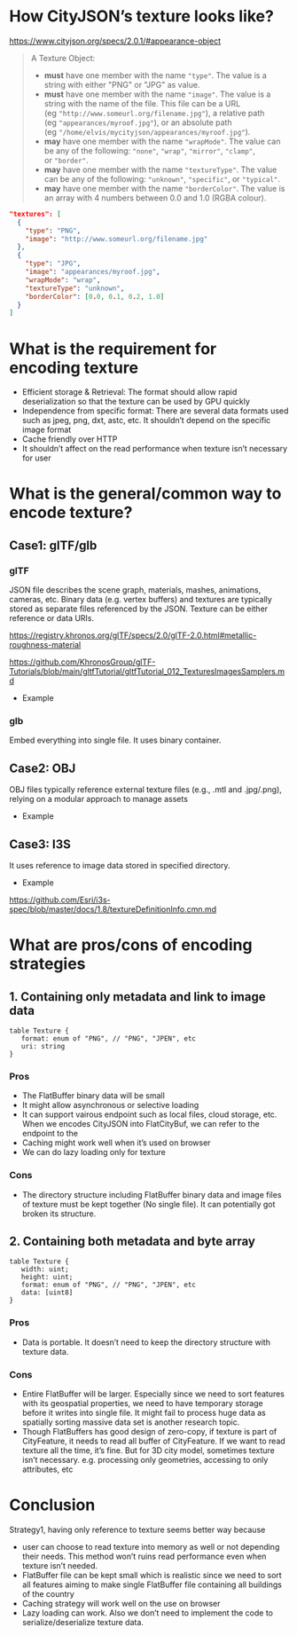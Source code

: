 # How CityJSON’s texture looks like?

<https://www.cityjson.org/specs/2.0.1/#appearance-object>

> A Texture Object:
>
> - **must** have one member with the name `"type"`. The value is a string with either "PNG" or "JPG" as value.
> - **must** have one member with the name `"image"`. The value is a string with the name of the file. This file can be a URL (eg `"http://www.someurl.org/filename.jpg"`), a relative path (eg `"appearances/myroof.jpg"`), or an absolute path (eg `"/home/elvis/mycityjson/appearances/myroof.jpg"`).
> - **may** have one member with the name `"wrapMode"`. The value can be any of the following: `"none"`, `"wrap"`, `"mirror"`, `"clamp"`, or `"border"`.
> - **may** have one member with the name `"textureType"`. The value can be any of the following: `"unknown"`, `"specific"`, or `"typical"`.
> - **may** have one member with the name `"borderColor"`. The value is an array with 4 numbers between 0.0 and 1.0 (RGBA colour).

```json
"textures": [
  {
    "type": "PNG",
    "image": "http://www.someurl.org/filename.jpg"
  },
  {
    "type": "JPG",
    "image": "appearances/myroof.jpg",
    "wrapMode": "wrap",
    "textureType": "unknown",
    "borderColor": [0.0, 0.1, 0.2, 1.0]
  }
]
```

# What is the requirement for encoding texture

- Efficient storage & Retrieval: The format should allow rapid deserialization so that the texture can be used by GPU quickly
- Independence from specific format: There are several data formats used such as jpeg, png, dxt, astc, etc. It shouldn’t depend on the specific image format
- Cache friendly over HTTP
- It shouldn’t affect on the read performance when texture isn’t necessary for user

# What is the general/common way to encode texture?

## Case1: glTF/glb

### glTF

JSON file describes the scene graph, materials, mashes, animations, cameras, etc. Binary data (e.g. vertex buffers) and textures are typically stored as separate files referenced by the JSON. Texture can be either reference or data URIs.

<https://registry.khronos.org/glTF/specs/2.0/glTF-2.0.html#metallic-roughness-material>

<https://github.com/KhronosGroup/glTF-Tutorials/blob/main/gltfTutorial/gltfTutorial_012_TexturesImagesSamplers.md>

- Example

### glb

Embed everything into single file. It uses binary container.

## Case2: OBJ

OBJ files typically reference external texture files (e.g., .mtl and .jpg/.png), relying on a modular approach to manage assets

- Example

## Case3: I3S

It uses reference to image data stored in specified directory.

- Example

<https://github.com/Esri/i3s-spec/blob/master/docs/1.8/textureDefinitionInfo.cmn.md>

# What are pros/cons of encoding strategies

## 1. Containing only metadata and link to image data

```
table Texture {
   format: enum of "PNG", // "PNG", "JPEN", etc
   uri: string
}
```

### Pros

- The FlatBuffer binary data will be small
- It might allow asynchronous or selective loading
- It can support vairous endpoint such as local files, cloud storage, etc. When we encodes CityJSON into FlatCityBuf, we can refer to the endpoint to the
- Caching might work well when it’s used on browser
- We can do lazy loading only for texture

### Cons

- The directory structure including FlatBuffer binary data and image files of texture must be kept together (No single file). It can potentially got broken its structure.

## 2. Containing both metadata and byte array

```
table Texture {
   width: uint;
   height: uint;
   format: enum of "PNG", // "PNG", "JPEN", etc
   data: [uint8]
}
```

### Pros

- Data is portable. It doesn’t need to keep the directory structure with texture data.

### Cons

- Entire FlatBuffer will be larger. Especially since we need to sort features with its geospatial properties, we need to have temporary storage before it writes into single file. It might fail to process huge data as spatially sorting massive data set is another research topic.
- Though FlatBuffers has good design of zero-copy, if texture is part of CityFeature, it needs to read all buffer of CityFeature. If we want to read texture all the time, it’s fine. But for 3D city model, sometimes texture isn’t necessary. e.g. processing only geometries, accessing to only attributes, etc

# Conclusion

Strategy1, having only reference to texture seems better way because

- user can choose to read texture into memory as well or not depending their needs. This method won’t ruins read performance even when texture isn’t needed.
- FlatBuffer file can be kept small which is realistic since we need to sort all features aiming to make single FlatBuffer file containing all buildings of the country
- Caching strategy will work well on the use on browser
- Lazy loading can work. Also we don’t need to implement the code to serialize/deserialize texture data.
